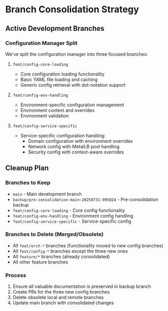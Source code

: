 # Branch Consolidation Strategy

## Active Development Branches

### Configuration Manager Split

We've split the configuration manager into three focused branches:

1. `feat/config-core-loading`
   - Core configuration loading functionality
   - Basic YAML file loading and caching
   - Generic config retrieval with dot-notation support

2. `feat/config-env-handling`
   - Environment-specific configuration management
   - Environment context and overrides
   - Environment validation

3. `feat/config-service-specific`
   - Service-specific configuration handling:
     - Domain configuration with environment overrides
     - Network config with MetalLB pool handling
     - Security config with context-aware overrides

## Cleanup Plan

### Branches to Keep

- `main` - Main development branch
- `backup/pre-consolidation-main-20250731-095024` - Pre-consolidation backup
- `feat/config-core-loading` - Core config functionality
- `feat/config-env-handling` - Environment config handling
- `feat/config-service-specific` - Service-specific config

### Branches to Delete (Merged/Obsolete)

- All `feat/orch-*` branches (functionality moved to new config branches)
- All `feat/config-*` branches except the three new ones
- All `feature/*` branches (already consolidated)
- All other feature branches

### Process

1. Ensure all valuable documentation is preserved in backup branch
2. Create PRs for the three new config branches
3. Delete obsolete local and remote branches
4. Update main branch with consolidated changes
